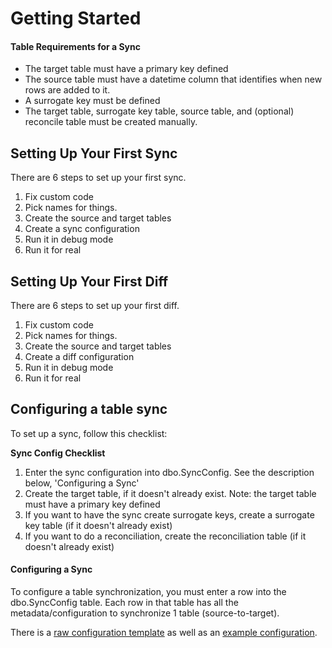 # Getting Started




#### Table Requirements for a Sync

* The target table must have a primary key defined
* The source table must have a datetime column that identifies when new rows are added to it.
* A surrogate key must be defined
* The target table, surrogate key table, source table, and (optional) reconcile table must be created manually.


## Setting Up Your First Sync

There are 6 steps to set up your first sync.

1. Fix custom code
2. Pick names for things.
3. Create the source and target tables
4. Create a sync configuration
5. Run it in debug mode
6. Run it for real


## Setting Up Your First Diff

There are 6 steps to set up your first diff.

1. Fix custom code
2. Pick names for things.
3. Create the source and target tables
4. Create a diff configuration
5. Run it in debug mode
6. Run it for real






## Configuring a table sync

To set up a sync, follow this checklist:

**Sync Config Checklist**

1. Enter the sync configuration into dbo.SyncConfig. See the description below, 'Configuring a Sync'
2. Create the target table, if it doesn't already exist. Note: the target table must have a primary key defined
3. If you want to have the sync create surrogate keys, create a surrogate key table (if it doesn't already exist)
4. If you want to do a reconciliation, create the reconciliation table (if it doesn't already exist)


#### Configuring a Sync

To configure a table synchronization, you must enter a row into the dbo.SyncConfig table. Each row in that table has all the metadata/configuration to synchronize 1 table (source-to-target).

There is a [raw configuration template](/docs/config-template.sql) as well as an [example configuration](/docs/sample-config-type-1.sql).
